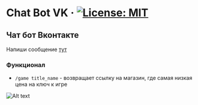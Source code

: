 # Chat Bot VK &middot; [![License: MIT](https://img.shields.io/badge/License-MIT-yellow.svg)](https://opensource.org/licenses/MIT)

## Чат бот Вконтакте
Напиши сообщение [тут](https://vk.com/club195134131)

### Функционал
- `/game title_name` - возвращает ссылку на магазин, где самая низкая цена на ключ к игре


![Alt text](https://sun1-18.userapi.com/4hEhjD8O2yNLaYlqfI2hlkniX79H9mZuIlfGcA/uXRTgRecuY0.jpg "title")
